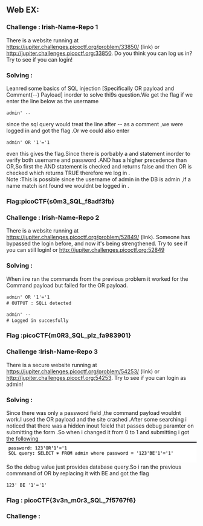 ## 
## Web EX:
### Challenge : Irish-Name-Repo 1
There is a website running at https://jupiter.challenges.picoctf.org/problem/33850/ (link) or http://jupiter.challenges.picoctf.org:33850. Do you think you can log us in? Try to see if you can login!
### Solving :
Leanred some basics of SQL injection [Specifically OR payload and Comment(--) Payload] inorder to solve thi9s question.We get the flag if we enter the line below as the username
```
admin' -- 
```
since the sql query would treat the line after -- as a comment ,we were logged in and got the flag .Or we could also enter 
```
admin' OR '1'='1
```
even this gives the flag.Since there is porbably a and statement inorder to verify both username and password .AND has a higher precedence than OR,So first the AND statement is checked and returns false and then OR is checked which returns TRUE therefore we log in .  
Note :This is possible since the username of admin in the DB is admin ,if a name match isnt found we wouldnt be logged in .  

### Flag:picoCTF{s0m3_SQL_f8adf3fb}

### Challenge : Irish-Name-Repo 2
There is a website running at https://jupiter.challenges.picoctf.org/problem/52849/ (link). Someone has bypassed the login before, and now it's being strengthened. Try to see if you can still login! or http://jupiter.challenges.picoctf.org:52849

### Solving :
When i re ran the commands from the previous problem it worked for the Command payload but failed for the OR payload.
```
admin' OR '1'='1
# OUTPUT : SQLi detected
```
```
admin' -- 
# Logged in succesfully
```

### Flag :picoCTF{m0R3_SQL_plz_fa983901}

### Challenge :Irish-Name-Repo 3
There is a secure website running at https://jupiter.challenges.picoctf.org/problem/54253/ (link) or http://jupiter.challenges.picoctf.org:54253. Try to see if you can login as admin!
### Solving :
Since there was only a password field ,the command payload wouldnt work.I used the OR payload and the site crashed .After some searching i noticed that there was a hidden inout feield that passes debug paramter on submitting the form .So when i changed it from 0 to 1 and submitting i got the following
![alt text](image-3.png)
So the debug value just provides database query.So i ran the previous commmand of OR by replacing it with BE and got the flag
```
123' BE '1'='1'
```
### Flag : picoCTF{3v3n_m0r3_SQL_7f5767f6}

### Challenge :